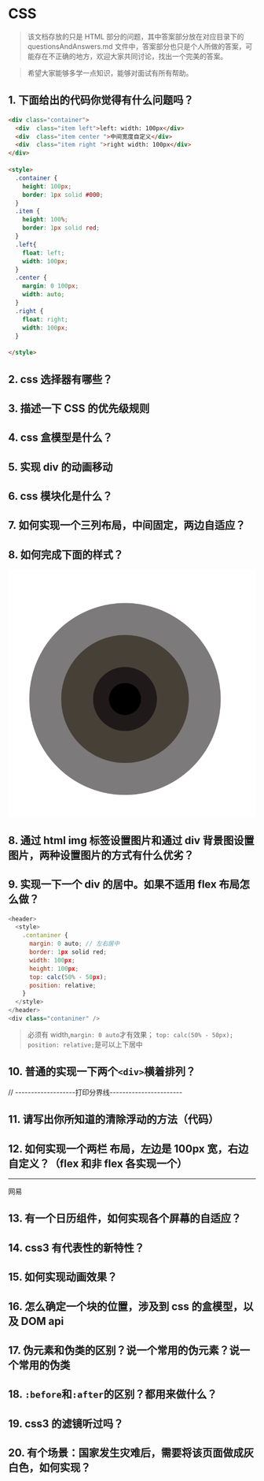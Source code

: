 # CSS

> 该文档存放的只是 HTML 部分的问题，其中答案部分放在对应目录下的 questionsAndAnswers.md 文件中，答案部分也只是个人所做的答案，可能存在不正确的地方，欢迎大家共同讨论，找出一个完美的答案。

> 希望大家能够多学一点知识，能够对面试有所有帮助。

## 1. 下面给出的代码你觉得有什么问题吗？

```html
<div class="container">
  <div  class="item left">left: width: 100px</div>
  <div  class="item center ">中间宽度自定义</div>
  <div  class="item right ">right width: 100px</div>
</div>

<style>
  .container {
    height: 100px;
    border: 1px solid #000;
  }
  .item {
    height: 100%;
    border: 1px solid red;
  }
  .left{
    float: left;
    width: 100px;
  }
  .center {
    margin: 0 100px;
    width: auto;
  }
  .right {
    float: right;
    width: 100px;
  }

</style>
```

## 2. css 选择器有哪些？

## 3. 描述一下 CSS 的优先级规则

## 4. css 盒模型是什么？

## 5. 实现 div 的动画移动

## 6. css 模块化是什么？

## 7. 如何实现一个三列布局，中间固定，两边自适应？

## 8. 如何完成下面的样式？

![](../images/css-box-shadow.png)

## 8. 通过 html img 标签设置图片和通过 div 背景图设置图片，两种设置图片的方式有什么优劣？

## 9. 实现一下一个 div 的居中。如果不适用 flex 布局怎么做？

```js
<header>
  <style>
    .contaniner {
      margin: 0 auto; // 左右居中
      border: 1px solid red;
      width: 100px;
      height: 100px;
      top: calc(50% - 50px);
      position: relative;
    }
  </style>
</header>
<div class="contaniner" />
```

> 必须有 width,`margin: 0 auto`才有效果；
> `top: calc(50% - 50px); position: relative;`是可以上下居中

## 10. 普通的实现一下两个`<div>`横着排列？

// -------------------打印分界线-----------------------

## 11. 请写出你所知道的清除浮动的方法（代码）

## 12. 如何实现一个两栏 布局，左边是 100px 宽，右边自定义？（flex 和非 flex 各实现一个）

---

网易

## 13. 有一个日历组件，如何实现各个屏幕的自适应？

## 14. css3 有代表性的新特性？

## 15. 如何实现动画效果？

## 16. 怎么确定一个块的位置，涉及到 css 的盒模型，以及 DOM api

## 17. 伪元素和伪类的区别？说一个常用的伪元素？说一个常用的伪类

## 18. `:before`和`:after`的区别？都用来做什么？

## 19. css3 的滤镜听过吗？

## 20. 有个场景：国家发生灾难后，需要将该页面做成灰白色，如何实现？
